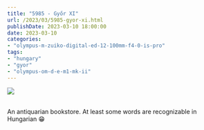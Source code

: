 ```yaml
---
title: "5985 - Győr XI"
url: /2023/03/5985-gyor-xi.html
publishDate: 2023-03-10 18:00:00
date: 2023-03-10
categories:
- "olympus-m-zuiko-digital-ed-12-100mm-f4-0-is-pro"
tags:
- "hungary"
- "gyor"
- "olympus-om-d-e-m1-mk-ii"
---
```

<div class="container">
<div class="center"><a target="_blank" href="https://d25zfm9zpd7gm5.cloudfront.net/1200x1200/2019/20191020_114106_lr.jpg"><img class="webfeedsFeaturedVisual" src="https://d25zfm9zpd7gm5.cloudfront.net/0600x0600/2019/20191020_114106_lr.jpg" /></a></div>
</div>
<br />

An antiquarian bookstore. At least some words are
recognizable in Hungarian :grin:
